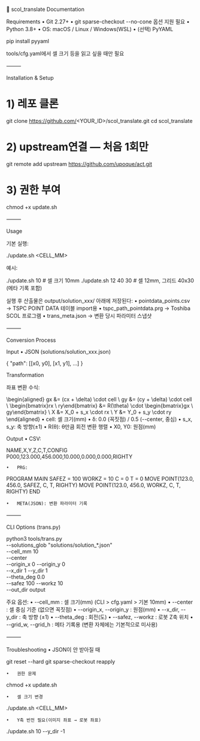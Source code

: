 📄 scol_translate Documentation

Requirements
	•	Git 2.27+
	•	git sparse-checkout --no-cone 옵션 지원 필요
	•	Python 3.8+
	•	OS: macOS / Linux / Windows(WSL)
	•	(선택) PyYAML

pip install pyyaml

tools/cfg.yaml에서 셀 크기 등을 읽고 싶을 때만 필요

⸻

Installation & Setup

# 1) 레포 클론
git clone https://github.com/<YOUR_ID>/scol_translate.git
cd scol_translate

# 2) upstream연결 — 처음 1회만
git remote add upstream https://github.com/upoque/act.git

# 3) 권한 부여
chmod +x update.sh


⸻

Usage

기본 실행:

./update.sh <CELL_MM>

예시:

./update.sh 10          # 셀 크기 10mm
./update.sh 12 40 30    # 셀 12mm, 그리드 40x30 (메타 기록 포함)

실행 후 산출물은 output/solution_xxx/ 아래에 저장된다:
	•	pointdata_points.csv → TSPC POINT DATA 테이블 import용
	•	tspc_path_pointdata.prg → Toshiba SCOL 프로그램
	•	trans_meta.json → 변환 당시 파라미터 스냅샷

⸻

Conversion Process

Input
	•	JSON (solutions/solution_xxx.json)

{
  "path": [[x0, y0], [x1, y1], ...]
}



Transformation

좌표 변환 수식:

\begin{aligned}
gx &= (cx + \delta) \cdot cell \\
gy &= (cy + \delta) \cdot cell \\
\begin{bmatrix}rx \\ ry\end{bmatrix}
&= R(\theta) \cdot \begin{bmatrix}gx \\ gy\end{bmatrix} \\
X &= X_0 + s_x \cdot rx \\
Y &= Y_0 + s_y \cdot ry
\end{aligned}
	•	cell: 셀 크기(mm)
	•	δ: 0.0 (꼭짓점) / 0.5 (--center, 중심)
	•	s_x, s_y: 축 방향(±1)
	•	R(θ): θ만큼 회전 변환 행렬
	•	X0, Y0: 원점(mm)

Output
	•	CSV:

NAME,X,Y,Z,C,T,CONFIG
P000,123.000,456.000,10.000,0.000,0.000,RIGHTY


	•	PRG:

PROGRAM MAIN
SAFEZ = 100
WORKZ = 10
C = 0
T = 0
MOVE POINT(123.0, 456.0, SAFEZ, C, T, RIGHTY)
MOVE POINT(123.0, 456.0, WORKZ, C, T, RIGHTY)
END


	•	META(JSON): 변환 파라미터 기록

⸻

CLI Options (trans.py)

python3 tools/trans.py \
  --solutions_glob "solutions/solution_*.json" \
  --cell_mm 10 \
  --center \
  --origin_x 0 --origin_y 0 \
  --x_dir 1 --y_dir 1 \
  --theta_deg 0.0 \
  --safez 100 --workz 10 \
  --out_dir output

주요 옵션:
	•	--cell_mm : 셀 크기(mm) (CLI > cfg.yaml > 기본 10mm)
	•	--center : 셀 중심 기준 (없으면 꼭짓점)
	•	--origin_x, --origin_y : 원점(mm)
	•	--x_dir, --y_dir : 축 방향 (±1)
	•	--theta_deg : 회전(도)
	•	--safez, --workz : 로봇 Z축 위치
	•	--grid_w, --grid_h : 메타 기록용 (변환 자체에는 기본적으로 미사용)

⸻

Troubleshooting
	•	JSON이 안 받아질 때

git reset --hard
git sparse-checkout reapply


	•	권한 문제

chmod +x update.sh


	•	셀 크기 변경

./update.sh <CELL_MM>


	•	Y축 반전 필요(이미지 좌표 → 로봇 좌표)

./update.sh 10 --y_dir -1
